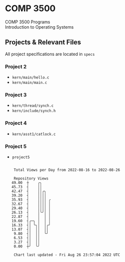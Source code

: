 # COMP 3500
COMP 3500 Programs  
Introduction to Operating Systems  
## Projects & Relevant Files
All project specifications are located in `specs`
### Project 2
- `kern/main/hello.c`
- `kern/main/main.c`
### Project 3
- `kern/thread/synch.c`
- `kern/include/synch.h`
### Project 4
- `kern/asst1/catlock.c`
### Project 5
- `project5`

```

    Total Views per Day from 2022-08-16 to 2022-08-26

    Repository Views
   49.00  ┼    ╭╮
   45.73  ┤    ││
   42.47  ┤    ││╭╮
   39.20  ┤    ││││
   35.93  ┤    ││││ ╭
   32.67  ┤    ││││ │
   29.40  ┤    ││││ │
   26.13  ┤    │╰╯│ │
   22.87  ┤    │  │ │
   19.60  ┤╭─╮ │  │ │
   16.33  ┤│ ╰╮│  │╭╯
   13.07  ┤│  ││  ││
    9.80  ┤│  ││  ╰╯
    6.53  ┤│  ││
    3.27  ┤│  ││
    0.00  ┼╯  ╰╯

    Chart last updated - Fri Aug 26 23:57:04 2022 UTC
    
```
